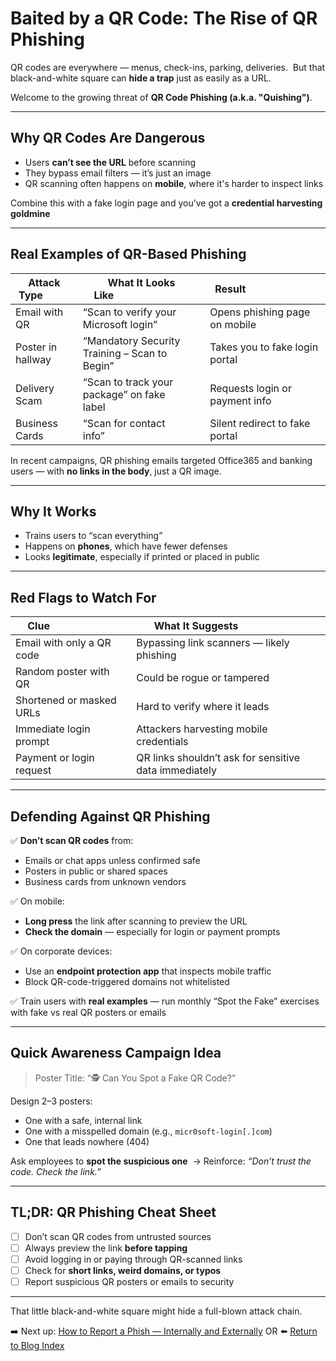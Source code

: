# Baited by a QR Code: The Rise of QR Phishing

QR codes are everywhere — menus, check-ins, parking, deliveries. 
But that black-and-white square can **hide a trap** just as easily as a URL.

Welcome to the growing threat of **QR Code Phishing (a.k.a. "Quishing")**.

---

## Why QR Codes Are Dangerous

- Users **can’t see the URL** before scanning
- They bypass email filters — it’s just an image
- QR scanning often happens on **mobile**, where it's harder to inspect links

Combine this with a fake login page and you’ve got a **credential harvesting goldmine**

---

## Real Examples of QR-Based Phishing

| Attack Type           | What It Looks Like                             | Result                           |
|------------------------|------------------------------------------------|----------------------------------|
| Email with QR       | “Scan to verify your Microsoft login”          | Opens phishing page on mobile    |
| Poster in hallway   | “Mandatory Security Training – Scan to Begin”  | Takes you to fake login portal   |
| Delivery Scam       | “Scan to track your package” on fake label     | Requests login or payment info   |
| Business Cards      | “Scan for contact info”                        | Silent redirect to fake portal   |

In recent campaigns, QR phishing emails targeted Office365 and banking users — with **no links in the body**, just a QR image.

---

## Why It Works

- Trains users to “scan everything” 
- Happens on **phones**, which have fewer defenses 
- Looks **legitimate**, especially if printed or placed in public

---

## Red Flags to Watch For

| Clue                         | What It Suggests                         |
|------------------------------|------------------------------------------|
| Email with only a QR code | Bypassing link scanners — likely phishing |
| Random poster with QR      | Could be rogue or tampered               |
| Shortened or masked URLs  | Hard to verify where it leads            |
| Immediate login prompt    | Attackers harvesting mobile credentials  |
| Payment or login request  | QR links shouldn’t ask for sensitive data immediately |

---

## Defending Against QR Phishing

✅ **Don’t scan QR codes** from:
- Emails or chat apps unless confirmed safe
- Posters in public or shared spaces
- Business cards from unknown vendors

✅ On mobile:
- **Long press** the link after scanning to preview the URL
- **Check the domain** — especially for login or payment prompts

✅ On corporate devices:
- Use an **endpoint protection app** that inspects mobile traffic
- Block QR-code-triggered domains not whitelisted

✅ Train users with **real examples** — run monthly “Spot the Fake” exercises with fake vs real QR posters or emails

---

## Quick Awareness Campaign Idea

> Poster Title: “🕵️ Can You Spot a Fake QR Code?”

Design 2–3 posters:
- One with a safe, internal link
- One with a misspelled domain (e.g., `micr0soft-login[.]com`)
- One that leads nowhere (404)

Ask employees to **spot the suspicious one** 
→ Reinforce: *“Don’t trust the code. Check the link.”*

---

## TL;DR: QR Phishing Cheat Sheet

- [ ] Don’t scan QR codes from untrusted sources 
- [ ] Always preview the link **before tapping** 
- [ ] Avoid logging in or paying through QR-scanned links 
- [ ] Check for **short links, weird domains, or typos** 
- [ ] Report suspicious QR posters or emails to security 

---

That little black-and-white square might hide a full-blown attack chain.

➡️ Next up: [How to Report a Phish — Internally and Externally](./how_to_report_phishing.md) OR ⬅️ [Return to Blog Index](../index.md)
